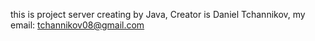 this is project server creating by Java, Creator is Daniel Tchannikov, my email: tchannikov08@gmail.com
